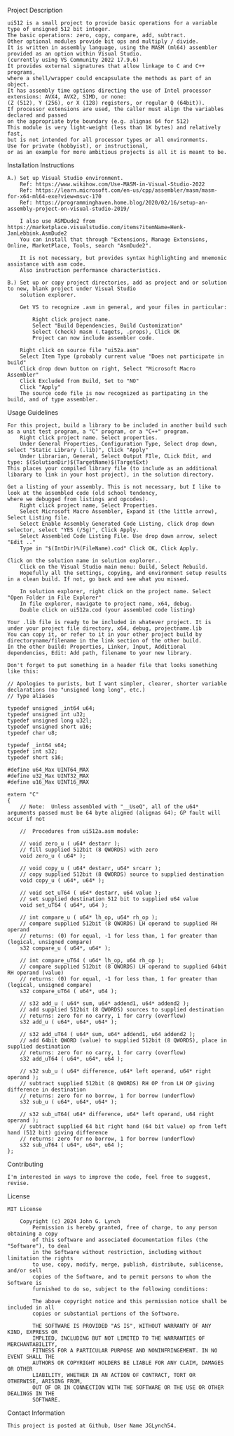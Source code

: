 Project Description

	ui512 is a small project to provide basic operations for a variable type of unsigned 512 bit integer.
	The basic operations: zero, copy, compare, add, subtract.
    Other optional modules provide bit ops and multiply / divide.
	It is written in assembly language, using the MASM (ml64) assembler provided as an option within Visual Studio.
	(currently using VS Community 2022 17.9.6)
	It provides external signatures that allow linkage to C and C++ programs,
	where a shell/wrapper could encapsulate the methods as part of an object.
	It has assembly time options directing the use of Intel processor extensions: AVX4, AVX2, SIMD, or none:
	(Z (512), Y (256), or X (128) registers, or regular Q (64bit)).
	If processor extensions are used, the caller must align the variables declared and passed
	on the appropriate byte boundary (e.g. alignas 64 for 512)
	This module is very light-weight (less than 1K bytes) and relatively fast,
	but is not intended for all processor types or all environments. 
	Use for private (hobbyist), or instructional,
	or as an example for more ambitious projects is all it is meant to be.


Installation Instructions

    A.) Set up Visual Studio environment.
		Ref: https://www.wikihow.com/Use-MASM-in-Visual-Studio-2022
		Ref: https://learn.microsoft.com/en-us/cpp/assembler/masm/masm-for-x64-ml64-exe?view=msvc-170
		Ref: https://programminghaven.home.blog/2020/02/16/setup-an-assembly-project-on-visual-studio-2019/

		I also use ASMDude2 from https://marketplace.visualstudio.com/items?itemName=Henk-JanLebbink.AsmDude2
		You can install that through "Extensions, Manage Extensions, Online, MarketPlace, Tools, search "AsmDude2".

		It is not necessary, but provides syntax highlighting and mnemonic assistance with asm code.
		Also instruction performance characteristics.

	B.) Set up or copy project directories, add as project and or solution to new, blank project under Visual Studio
		solution explorer.

		Get VS to recognize .asm in general, and your files in particular:

			Right click project name.
			Select "Build Dependencies, Build Customization"
			Select (check) masm (.tagets, .props), Click OK
			Project can now include assembler code.

		Right click on source file "ui52a.asm"
		Select Item Type (probably current value "Does not participate in build"
		Click drop down button on right, Select "Microsoft Macro Assembler"
		Click Excluded from Build, Set to "NO"
		Click "Apply"
		The source code file is now recognized as partipating in the build, and of type assembler.

Usage Guidelines

    For this project, build a library to be included in another build such as a unit test program, a "C" program, or a "C++" program.
		Right click project name. Select properties.
		Under General Properties, Configuration Type, Select drop down, select "Static Library (.lib)", Click "Apply"
		Under Librarian, General, Select Output FIle, CLick Edit, and type:	$(SolutionDir)$(TargetName)$(TargetExt)
	This places your compiled library file (to include as an additional libarary to link in your host project), in the solution directory.

	Get a listing of your assembly. This is not necessary, but I like to look at the assembled code (old school tendency,
	where we debugged from listings and opcodes).
		Right click project name, Select Properties.
		Select Microsoft Macro Assembler, Expand it (the little arrow), Select Listing file.
		Select Enable Assembly Generated Code Listing, click drop down selector, select "YES (/Sg)", Click Apply.
		Select Assembled Code Listing File. Use drop down arrow, select "Edit .."
		Type in "$(IntDir)%(FileName).cod" Click OK, Click Apply.
		
	Click on the solution name in solution explorer..
		Click on the Visual Studio main menu: Build, Select Rebuild.
		Hopefully all the settings, copying, and environment setup results in a clean build. If not, go back and see what you missed.

		In solution explorer, right click on the project name. Select "Open Folder in File Explorer"
		In file explorer, navigate to project name, x64, debug.
		Double click on ui512a.cod (your assembled code listing)

	Your .lib file is ready to be included in whatever project. It is under your project file directory, x64, debug, projectname.lib
	You can copy it, or refer to it in your other project build by directoryname/filename in the link section of the other build. 
	In the other build: Properties, Linker, Input, Additional dependencies, Edit: Add path, filename to your new library.

	Don't forget to put something in a header file that looks something like this:

	// Apologies to purists, but I want simpler, clearer, shorter variable declarations (no "unsigned long long", etc.) 
	// Type aliases

	typedef unsigned _int64 u64;
	typedef unsigned int u32;
	typedef unsigned long u32l;
	typedef unsigned short u16;
	typedef char u8;

	typedef _int64 s64;
	typedef int s32;
	typedef short s16;

	#define u64_Max UINT64_MAX
	#define u32_Max UINT32_MAX
	#define u16_Max UINT16_MAX

	extern "C"
	{
		// Note:  Unless assembled with "__UseQ", all of the u64* arguments passed must be 64 byte aligned (alignas 64); GP fault will occur if not 

		//	Procedures from ui512a.asm module:

		// void zero_u ( u64* destarr ); 
		// fill supplied 512bit (8 QWORDS) with zero
		void zero_u ( u64* );

		// void copy_u ( u64* destarr, u64* srcarr );
		// copy supplied 512bit (8 QWORDS) source to supplied destination
		void copy_u ( u64*, u64* );

		// void set_uT64 ( u64* destarr, u64 value );
		// set supplied destination 512 bit to supplied u64 value
		void set_uT64 ( u64*, u64 );

		// int compare_u ( u64* lh_op, u64* rh_op );
		// compare supplied 512bit (8 QWORDS) LH operand to supplied RH operand
		// returns: (0) for equal, -1 for less than, 1 for greater than (logical, unsigned compare)
		s32 compare_u ( u64*, u64* );

		// int compare_uT64 ( u64* lh_op, u64 rh_op );
		// compare supplied 512bit (8 QWORDS) LH operand to supplied 64bit RH operand (value)
		// returns: (0) for equal, -1 for less than, 1 for greater than (logical, unsigned compare)
		s32 compare_uT64 ( u64*, u64 );

		// s32 add_u ( u64* sum, u64* addend1, u64* addend2 );
		// add supplied 512bit (8 QWORDS) sources to supplied destination
		// returns: zero for no carry, 1 for carry (overflow)
		s32 add_u ( u64*, u64*, u64* );

		// s32 add_uT64 ( u64* sum, u64* addend1, u64 addend2 );
		// add 64bit QWORD (value) to supplied 512bit (8 QWORDS), place in supplied destination
		// returns: zero for no carry, 1 for carry (overflow)
		s32 add_uT64 ( u64*, u64*, u64 );

		// s32 sub_u ( u64* difference, u64* left operand, u64* right operand );
		// subtract supplied 512bit (8 QWORDS) RH OP from LH OP giving difference in destination
		// returns: zero for no borrow, 1 for borrow (underflow)
		s32 sub_u ( u64*, u64*, u64* );

		// s32 sub_uT64( u64* difference, u64* left operand, u64 right operand );
		// subtract supplied 64 bit right hand (64 bit value) op from left hand (512 bit) giving difference
		// returns: zero for no borrow, 1 for borrow (underflow)
		s32 sub_uT64 ( u64*, u64*, u64 );
	};


Contributing

    I'm interested in ways to improve the code, feel free to suggest, revise.


License

	MIT License

		Copyright (c) 2024 John G. Lynch
			Permission is hereby granted, free of charge, to any person obtaining a copy
			of this software and associated documentation files (the "Software"), to deal
			in the Software without restriction, including without limitation the rights
			to use, copy, modify, merge, publish, distribute, sublicense, and/or sell
			copies of the Software, and to permit persons to whom the Software is
			furnished to do so, subject to the following conditions:

			The above copyright notice and this permission notice shall be included in all
			copies or substantial portions of the Software.

			THE SOFTWARE IS PROVIDED "AS IS", WITHOUT WARRANTY OF ANY KIND, EXPRESS OR
			IMPLIED, INCLUDING BUT NOT LIMITED TO THE WARRANTIES OF MERCHANTABILITY,
			FITNESS FOR A PARTICULAR PURPOSE AND NONINFRINGEMENT. IN NO EVENT SHALL THE
			AUTHORS OR COPYRIGHT HOLDERS BE LIABLE FOR ANY CLAIM, DAMAGES OR OTHER
			LIABILITY, WHETHER IN AN ACTION OF CONTRACT, TORT OR OTHERWISE, ARISING FROM,
			OUT OF OR IN CONNECTION WITH THE SOFTWARE OR THE USE OR OTHER DEALINGS IN THE
			SOFTWARE.


Contact Information

    This project is posted at Github, User Name JGLynch54.
